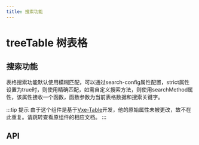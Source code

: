 ```yaml
---
title: 搜索功能
---
```


# treeTable 树表格

## 搜索功能

表格搜索功能默认使用模糊匹配，可以通过search-config属性配置，strict属性设置为true时，则使用精确匹配，如需自定义搜索方法，则使用searchMethod属性，该属性接收一个函数，函数参数为当前表格数据和搜索关键字。

<demo-preview2 path="./searchFunction.vue" />

:::tip 提示
由于这个组件是基于[Vxe-Table](https://vxetable.cn/#/table/api)开发，他的原始属性未被更改，故不在此重复。请跳转查看原组件的相应文档。
:::

## API

<API src="../table.json" lang="zh"></API>